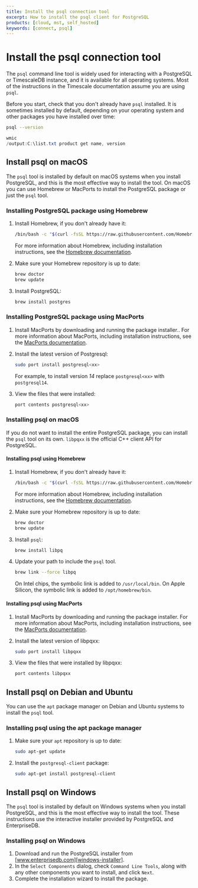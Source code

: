 ```yaml
---
title: Install the psql connection tool
excerpt: How to install the psql client for PostgreSQL
products: [cloud, mst, self_hosted]
keywords: [connect, psql]
---
```


# Install the psql connection tool

The `psql` command line tool is widely used for interacting with a PostgreSQL or
TimescaleDB instance, and it is available for all operating systems. Most of
the instructions in the Timescale documentation assume you are using `psql`.

Before you start, check that you don't already have `psql` installed. It is
sometimes installed by default, depending on your operating system and other
packages you have installed over time:

<Terminal>

<tab label='Linux/macOS'>

```bash
psql --version
```

</tab>

<tab label='Windows'>

```powershell
wmic
/output:C:\list.txt product get name, version
```

</tab>

</Terminal>

## Install psql on macOS

The `psql` tool is installed by default on macOS systems when you install
PostgreSQL, and this is the most effective way to install the tool. On macOS you can use Homebrew or MacPorts to install the PostgreSQL package or just the `psql` tool.

<Procedure>

### Installing PostgreSQL package using Homebrew

1.  Install Homebrew, if you don't already have it:

    ```bash
    /bin/bash -c "$(curl -fsSL https://raw.githubusercontent.com/Homebrew/install/HEAD/install.sh)"
    ```

    For more information about Homebrew, including installation instructions,
    see the [Homebrew documentation][homebrew].
1.  Make sure your Homebrew repository is up to date:

    ```bash
    brew doctor
    brew update
    ```

1.  Install PostgreSQL:

    ```bash
    brew install postgres
    ```

</Procedure>

<Procedure>

### Installing PostgreSQL package using MacPorts

1.  Install MacPorts by downloading and running the package installer..
    For more information about MacPorts, including installation instructions,
    see the [MacPorts documentation][macports].
1.  Install the latest version of Postgresql:

    ```bash
    sudo port install postgresql<xx>  
    ```

    For example, to install version *14* replace `postgresql<xx>` with `postgresql14`.
1.  <Optional />View the files that were installed:

    ```bash
    port contents postgresql<xx>
    ```

</Procedure>

### Installing psql on macOS

If you do not want to install the entire PostgreSQL package, you can install the `psql` tool on its own. `libpqxx` is the official C++ client API for PostgreSQL.

<Procedure>

#### Installing psql using Homebrew

1.  Install Homebrew, if you don't already have it:

    ```bash
    /bin/bash -c "$(curl -fsSL https://raw.githubusercontent.com/Homebrew/install/HEAD/install.sh)"
    ```

    For more information about Homebrew, including installation instructions,
    see the [Homebrew documentation][homebrew].
1.  Make sure your Homebrew repository is up to date:

    ```bash
    brew doctor
    brew update
    ```

1.  Install `psql`:

    ```bash
    brew install libpq
    ```

1.  Update your path to include the `psql` tool.

    ```bash
    brew link --force libpq
    ```

    On Intel chips, the symbolic link is added to `/usr/local/bin`. On Apple
    Silicon, the symbolic link is added to `/opt/homebrew/bin`.

</Procedure>

<Procedure>

#### Installing psql using MacPorts

1.  Install MacPorts by downloading and running the package installer.
    For more information about MacPorts, including installation instructions, see the [MacPorts documentation][macports].
1.  Install the latest version of libpqxx:

    ```bash
    sudo port install libpqxx 
    ```

1.  <Optional />View the files that were installed by libpqxx:

    ```bash
    port contents libpqxx
    ```

</Procedure>

## Install psql on Debian and Ubuntu

You can use the `apt` package manager on Debian and Ubuntu systems to install
the `psql` tool.

<Procedure>

### Installing psql using the apt package manager

1.  Make sure your `apt` repository is up to date:

    ```bash
    sudo apt-get update
    ```

1.  Install the `postgresql-client` package:

    ```bash
    sudo apt-get install postgresql-client
    ```

</Procedure>

## Install psql on Windows

The `psql` tool is installed by default on Windows systems when you install
PostgreSQL, and this is the most effective way to install the tool. These
instructions use the interactive installer provided by PostgreSQL and
EnterpriseDB.

<Procedure>

### Installing psql on Windows

1.  Download and run the PostgreSQL installer from
    [www.enterprisedb.com][windows-installer].
1.  In the `Select Components` dialog, check `Command Line Tools`, along with
    any other components you want to install, and click `Next`.
1.  Complete the installation wizard to install the package.

</Procedure>

[homebrew]: https://docs.brew.sh/Installation
[macports]: https://guide.macports.org/#installing.macports
[windows-installer]: https://www.postgresql.org/download/windows/
